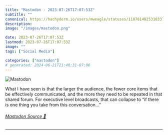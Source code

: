 ```yaml
---
title: "Mastodon - 2023-07-26T17:07:53Z"
subtitle: ""
canonical: https://hachyderm.io/users/mweagle/statuses/110781482531833718
description:
image: "/images/mastodon.png"

date: 2023-07-26T17:07:53Z
lastmod: 2023-07-26T17:07:53Z
image: ""
tags: ["Social Media"]

categories: ["mastodon"]
# generated: 2024-06-21T21:40:31-07:00
---
```

![Mastodon](/images/mastodon.png)

<p>What I have seen is that the larger the audience, the fewer core items that be effectively communicated, and the more they need to be repeated in that shared forum. For executive level broadcasts, that can collapse to “if there is one thing you take from this conversation…”</p>


###### [Mastodon Source 🐘](https://hachyderm.io/@mweagle/110781482531833718)

___
